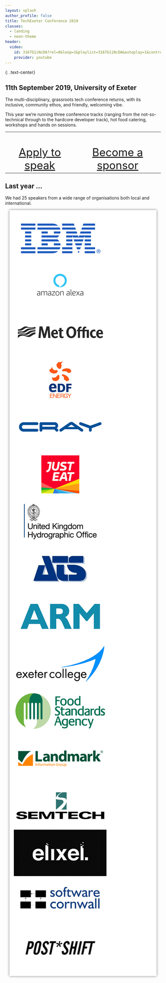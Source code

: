 ```yaml
---
layout: splash
author_profile: false
title: TechExeter Conference 2019 
classes:
  - landing
  - neon-theme
header:
  video:
    id: 3167G1iNcDA?rel=0&loop=1&playlist=3167G1iNcDA&autoplay=1&controls=0&showinfo=0&iv_load_policy=3&modestbranding=1&wmode=transparent&playsinline=1&disablekb=1&enablejsapi=1
    provider: youtube
---
```

{: .text-center}
## 11th September 2019, University of Exeter
The multi-disciplinary, grassroots tech conference returns, with its inclusive, community ethos, and friendly, welcoming vibe.

This year we’re running three conference tracks (ranging from the not-so-technical through to the hardcore developer track), hot food catering, workshops and hands on sessions.

<table style="width:100%; display:table; text-align:center;"><tr>
  <td><a href="/apply" class="btn btn--primary btn--x-large" style="font-size: 2.5em;"><i class="fas fa-bullhorn"></i><br/>Apply to speak</a></td>
  <td><a href="/sponsor" class="btn btn--primary btn--x-large" style="font-size: 2.5em;"><i class="fas fa-ribbon"></i><br/>Become a sponsor</a></td>
</tr></table>

## Last year ...

We had 25 speakers from a wide range of organisations both local and international.

<div style="background:#fff; padding:1em; margin:1em;box-shadow: gray 0px 0px 8px;" class="grid-4col">
  <img src="/assets/images/2018/grid-ibm.jpg" class="el-image" alt=""/>        
  <img src="/assets/images/2018/grid-alexa.jpg" class="el-image" alt=""/>       
  <img src="/assets/images/2018/grid-metoffice.jpg" class="el-image" alt=""/>     
  <img src="/assets/images/2018/grid-edf.jpg" class="el-image" alt=""/>        
  <img src="/assets/images/2018/grid-cray.jpg" class="el-image" alt=""/>        
  <img src="/assets/images/2018/grid-justeat.jpg" class="el-image" alt=""/>       
  <img src="/assets/images/2018/grid-UKHO.jpg" class="el-image" alt=""/>        
  <img src="/assets/images/2018/grid-ATS.jpg" class="el-image" alt=""/>        
  <img src="/assets/images/2018/grid-arm.jpg" class="el-image" alt=""/>        
  <img src="/assets/images/2018/grid-exetercollege.jpg" class="el-image" alt=""/> 
  <img src="/assets/images/2018/grid-food.jpg" class="el-image" alt=""/>        
  <img src="/assets/images/2018/grid-landmark.jpg" class="el-image" alt=""/>        
  <img src="/assets/images/2018/grid-semtech.jpg" class="el-image" alt=""/>        
  <img src="/assets/images/2018/grid-elixel.jpg" class="el-image" alt=""/>        
  <img src="/assets/images/2018/grid-softwarecornwall.jpg" class="el-image" alt=""/>     
  <img src="/assets/images/2018/grid-postshift.jpg" class="el-image" alt=""/>        
</div>
